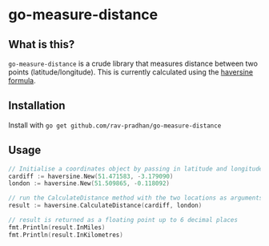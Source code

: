 # go-measure-distance

## What is this?

`go-measure-distance` is a crude library that measures distance between two points (latitude/longitude). This is currently calculated using the [haversine formula](https://en.wikipedia.org/wiki/Haversine_formula).

## Installation

Install with `go get github.com/rav-pradhan/go-measure-distance`

## Usage

```go
// Initialise a coordinates object by passing in latitude and longitude as decimal coordinates
cardiff := haversine.New(51.471583, -3.179090)
london := haversine.New(51.509865, -0.118092)

// run the CalculateDistance method with the two locations as arguments)
result := haversine.CalculateDistance(cardiff, london)

// result is returned as a floating point up to 6 decimal places
fmt.Println(result.InMiles)
fmt.Println(result.InKilometres)
```
